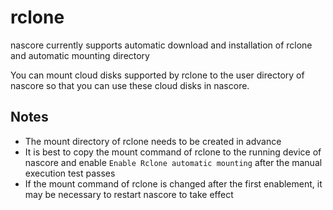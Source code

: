 # rclone

nascore currently supports automatic download and installation of rclone and automatic mounting directory

You can mount cloud disks supported by rclone to the user directory of nascore so that you can use these cloud disks in nascore.

## Notes

- The mount directory of rclone needs to be created in advance
- It is best to copy the mount command of rclone to the running device of nascore and enable `Enable Rclone automatic mounting` after the manual execution test passes
- If the mount command of rclone is changed after the first enablement, it may be necessary to restart nascore to take effect
